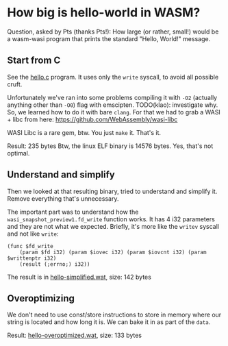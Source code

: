 # How big is hello-world in WASM?

Question, asked by Pts (thanks Pts!): How large (or rather, small!) would be a wasm-wasi program
that prints the standard "Hello, World!" message.

## Start from C

See the [hello.c](./hello.c) program. It uses only the `write` syscall, to avoid all possible cruft.

Unfortunately we've ran into some problems compiling it with `-O2` (actually anything other than
`-O0`) flag with emscipten.  TODO(klao): investigate why. So, we learned how to do it with bare
`clang`. For that we had to grab a WASI + libc from here: https://github.com/WebAssembly/wasi-libc

WASI Libc is a rare gem, btw. You just `make` it. That's it.

Result: 235 bytes
Btw, the linux ELF binary is 14576 bytes. Yes, that's not optimal.

## Understand and simplify

Then we looked at that resulting binary, tried to understand and simplify it. Remove everything
that's unnecessary.

The important part was to understand how the `wasi_snapshot_preview1.fd_write` function works.
It has 4 i32 parameters and they are not what we expected. Briefly, it's more like the `writev`
syscall and not like `write`:

```wat
(func $fd_write
    (param $fd i32) (param $iovec i32) (param $iovcnt i32) (param $writtenptr i32)
    (result (;errno;) i32))
```

The result is in [hello-simplified.wat](./hello-simplified.wat), size: 142 bytes

## Overoptimizing

We don't need to use const/store instructions to store in memory where our string is located
and how long it is. We can bake it in as part of the `data`.

Result: [hello-overoptimized.wat](hello-overoptimized.wat), size: 133 bytes
